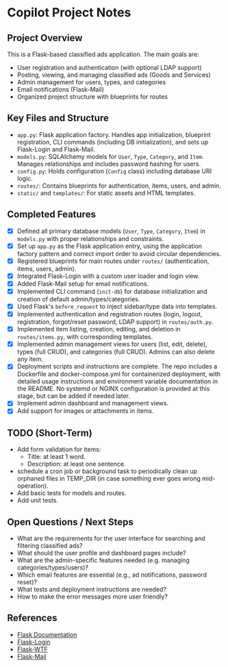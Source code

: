 # Copilot Project Notes

## Project Overview

This is a Flask-based classified ads application. The main goals are:
- User registration and authentication (with optional LDAP support)
- Posting, viewing, and managing classified ads (Goods and Services)
- Admin management for users, types, and categories
- Email notifications (Flask-Mail)
- Organized project structure with blueprints for routes

## Key Files and Structure

- `app.py`: Flask application factory. Handles app initialization, blueprint registration, CLI commands (including DB initialization), and sets up Flask-Login and Flask-Mail.
- `models.py`: SQLAlchemy models for `User`, `Type`, `Category`, and `Item`. Manages relationships and includes password hashing for users.
- `config.py`: Holds configuration (`Config` class) including database URI logic.
- `routes/`: Contains blueprints for authentication, items, users, and admin.
- `static/` and `templates/`: For static assets and HTML templates.

## Completed Features

- [x] Defined all primary database models (`User`, `Type`, `Category`, `Item`) in `models.py` with proper relationships and constraints.
- [x] Set up `app.py` as the Flask application entry, using the application factory pattern and correct import order to avoid circular dependencies.
- [x] Registered blueprints for main routes under `routes/` (authentication, items, users, admin).
- [x] Integrated Flask-Login with a custom user loader and login view.
- [x] Added Flask-Mail setup for email notifications.
- [x] Implemented CLI command (`init-db`) for database initialization and creation of default admin/types/categories.
- [x] Used Flask's `before_request` to inject sidebar/type data into templates.
- [x] Implemented authentication and registration routes (login, logout, registration, forgot/reset password, LDAP support) in `routes/auth.py`.
- [x] Implemented item listing, creation, editing, and deletion in `routes/items.py`, with corresponding templates.
- [x] Implemented admin management views for users (list, edit, delete), types (full CRUD), and categories (full CRUD). Admins can also delete any item.
- [x] Deployment scripts and instructions are complete. The repo includes a Dockerfile and docker-compose.yml for containerized deployment, with detailed usage instructions and environment variable documentation in the README. No systemd or NGINX configuration is provided at this stage, but can be added if needed later.
- [x] Implement admin dashboard and management views.
- [x] Add support for images or attachments in items.

## TODO (Short-Term)

- Add form validation for items:
  - Title: at least 1 word.
  - Description: at least one sentence.
- schedule a cron job or background task to periodically clean up orphaned files in TEMP_DIR (in case something ever goes wrong mid-operation).
- Add basic tests for models and routes.
- Add unit tests.

## Open Questions / Next Steps

- What are the requirements for the user interface for searching and filtering classified ads?
- What should the user profile and dashboard pages include?
- What are the admin-specific features needed (e.g. managing categories/types/users)?
- Which email features are essential (e.g., ad notifications, password reset)?
- What tests and deployment instructions are needed?
- How to make the error messages more user friendly?

## References

- [Flask Documentation](https://flask.palletsprojects.com/)
- [Flask-Login](https://flask-login.readthedocs.io/en/latest/)
- [Flask-WTF](https://flask-wtf.readthedocs.io/en/stable/)
- [Flask-Mail](https://pythonhosted.org/Flask-Mail/)